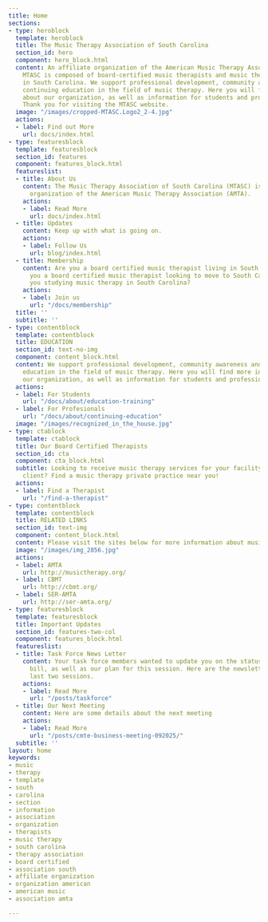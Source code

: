 ```yaml
---
title: Home
sections:
- type: heroblock
  template: heroblock
  title: The Music Therapy Association of South Carolina
  section_id: hero
  component: hero_block.html
  content: An affiliate organization of the American Music Therapy Association (AMTA).
    MTASC is composed of board-certified music therapists and music therapy students
    in South Carolina. We support professional development, community awareness and
    continuing education in the field of music therapy. Here you will find more information
    about our organization, as well as information for students and professional therapists.
    Thank you for visiting the MTASC website.
  image: "/images/cropped-MTASC.Logo2_2-4.jpg"
  actions:
  - label: Find out More
    url: docs/index.html
- type: featuresblock
  template: featuresblock
  section_id: features
  component: features_block.html
  featureslist:
  - title: About Us
    content: The Music Therapy Association of South Carolina (MTASC) is an affiliate
      organization of the American Music Therapy Association (AMTA).
    actions:
    - label: Read More
      url: docs/index.html
  - title: Updates
    content: Keep up with what is going on.
    actions:
    - label: Follow Us
      url: blog/index.html
  - title: Membership
    content: Are you a board certified music therapist living in South Carolina? Are
      you a board certified music therapist looking to move to South Carolina? Are
      you studying music therapy in South Carolina?
    actions:
    - label: Join us
      url: "/docs/membership"
  title: ''
  subtitle: ''
- type: contentblock
  template: contentblock
  title: EDUCATION
  section_id: text-no-img
  component: content_block.html
  content: We support professional development, community awareness and continuing
    education in the field of music therapy. Here you will find more information about
    our organization, as well as information for students and professional therapists.
  actions:
  - label: For Students
    url: "/docs/about/education-training"
  - label: For Profesionals
    url: "/docs/about/continuing-education"
  image: "/images/recognized_in_the_house.jpg"
- type: ctablock
  template: ctablock
  title: Our Board Certified Therapists
  section_id: cta
  component: cta_block.html
  subtitle: Looking to receive music therapy services for your facility or as an individual
    client? Find a music therapy private practice near you!
  actions:
  - label: Find a Therapist
    url: "/find-a-therapist"
- type: contentblock
  template: contentblock
  title: RELATED LINKS
  section_id: text-img
  component: content_block.html
  content: Please visit the sites below for more information about music therapy.
  image: "/images/img_2856.jpg"
  actions:
  - label: AMTA
    url: http://musictherapy.org/
  - label: CBMT
    url: http://cbmt.org/
  - label: SER-AMTA
    url: http://ser-amta.org/
- type: featuresblock
  template: featuresblock
  title: Important Updates
  section_id: features-two-col
  component: features_block.html
  featureslist:
  - title: Task Force News Letter
    content: Your task force members wanted to update you on the status of our registry
      bill, as well as our plan for this session. Here are the newsletters from our
      last two sessions.
    actions:
    - label: Read More
      url: "/posts/taskforce"
  - title: Our Next Meeting
    content: Here are some details about the next meeting
    actions:
    - label: Read More
      url: "/posts/cmte-business-meeting-092025/"
  subtitle: ''
layout: home
keywords:
- music
- therapy
- template
- south
- carolina
- section
- information
- association
- organization
- therapists
- music therapy
- south carolina
- therapy association
- board certified
- association south
- affiliate organization
- organization american
- american music
- association amta

---
```

